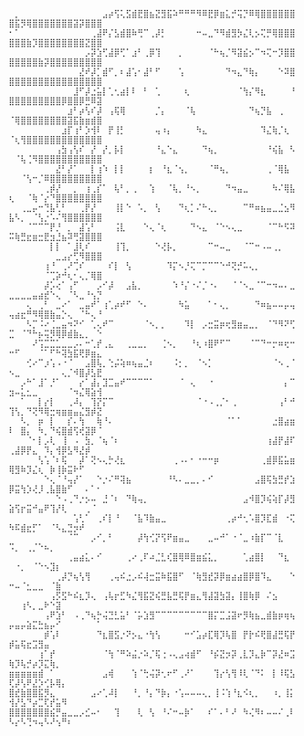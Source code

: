 ⠀⡀⠀⠀⠀⠀⠀⠀⠀⠀⠀⠀⠀⠀⠀⠀⣠⡴⢫⢅⣫⣾⣟⣿⣦⣝⣻⣯⠵⠛⠛⠛⠻⠿⣟⡿⣶⣅⡚⢭⡙⠿⢿⣿⣿⣿⣿⣿⣿⣿⣯⡻⢿⣿⣿⣿⣿⣿⣿⣿⣽⡽⣿⣿⣿
⠂⠁⠀⠀⠀⠀⠀⠀⠀⠀⠀⠀⠀⠀⢀⣼⠟⡌⣣⣾⣿⠷⢛⠉⢀⡼⡃⠀⠀⠀⠀⠀⠒⠤⣀⠙⠻⣾⣻⡳⣌⢇⡢⢍⡛⢿⣿⣿⣿⣿⣿⣿⣷⡹⣿⣿⣿⣿⣿⣿⣿⣿⣝⣿⣿
⠀⠀⠀⠀⠀⠀⠀⠀⠀⠀⠀⠀⠀⡠⡽⣱⢋⣼⡿⢋⠁⣰⠃⢀⡿⢹⠀⠀⠀⡀⠀⠀⠀⠀⠈⠓⢦⡈⠻⣽⣮⡢⠉⠲⢍⠒⡹⣿⣿⣿⣿⣿⣿⣿⣷⡽⣿⣿⣿⣿⣿⣿⣿⣿⣿
⠀⠀⠀⠀⠀⠀⠀⠀⠀⠀⠀⠀⣜⠞⡼⡁⣾⠋⡀⠆⣼⢡⠂⣼⠃⠋⠀⠀⠀⢡⠀⠀⠀⠀⠀⠀⠀⠙⠲⣄⠙⢷⡄⠀⠀⠀⠑⠽⣿⣿⣿⣿⣿⣿⣿⣿⣿⣿⣿⣿⣿⣿⣿⣿⣿
⠀⠀⠀⠀⠀⠀⠀⠀⠀⠀⠀⣸⠋⡼⣐⣥⡇⢁⢂⣴⡇⠇⠀⠃⠀⢁⠀⠀⠀⠀⢆⠀⠀⠀⠀⠀⠀⠀⠀⠈⢳⡌⠻⣆⠀⠀⠀⠀⠘⣿⣿⣿⣿⣿⣿⣿⣿⣿⡿⣿⣿⡿⣛⠿⣽
⠀⠀⠀⠀⠀⠀⠀⠀⠀⠀⣰⠃⡴⢣⠎⡼⠀⢠⢯⢿⠀⠀⠀⠀⠀⡈⡄⠀⠀⠀⠈⢧⠀⠀⠀⠀⠀⠀⠀⠀⠀⠙⢦⡙⣧⠀⢀⠀⠀⠈⢿⣿⣿⣿⣿⣿⣿⣿⣿⣽⣯⣷⣶⣾⣿
⠀⠀⠀⠀⠀⠀⠀⠀⠀⣰⡏⢰⠃⡱⢺⠇⠀⡟⢸⡃⠀⠀⠀⠀⠀⢤⠰⡄⠀⠀⠀⠀⠳⣄⠀⠀⠀⠀⠀⠀⠀⠀⠀⠹⣌⢷⡈⢆⠀⠈⢆⢻⣿⣿⣿⣿⣿⣿⣿⣿⣿⣿⣿⣿⣿
⠀⠀⠀⠀⠀⠀⠀⠀⢠⣳⢠⢣⠎⠀⡜⠀⡜⡀⡧⡇⠀⠀⠀⠀⠀⠘⣄⠑⣄⠀⠀⠀⠀⠙⢦⡀⠀⠀⠀⠀⠀⠀⠀⠀⠘⢮⣧⠀⠣⠀⠈⢧⢈⠻⣿⣿⣿⣿⣿⣿⣿⣿⣿⣿⣿
⠀⠀⠀⠀⠀⠀⠀⠀⣜⠃⡜⠁⠀⠀⡇⢰⠱⠀⡇⡇⠀⠀⠀⠀⡆⠀⠘⣆⠈⢢⡀⠀⠀⠀⠈⠛⢦⡀⠀⠀⠀⠀⠀⠀⢀⠈⢿⣧⠀⠀⠀⠈⢣⠒⡈⠿⣿⣿⣿⣿⣿⣿⣿⣿⣿
⠀⠀⠀⠀⠀⠀⢀⡾⡜⠀⠀⡀⠀⢰⢀⡎⠁⠀⢧⠃⡀⢀⠀⠀⢱⠀⠀⠈⢧⡀⠘⠢⡀⠀⠀⠀⠀⠙⠲⣤⣀⠀⠀⠀⠀⠳⠌⢿⣧⢆⠀⠀⠈⢷⠈⡔⠙⣿⣿⣿⣿⣿⣿⣿⣿
⠀⠀⢀⣀⡤⠒⢙⣧⢃⠃⠀⠀⢀⡟⡜⠀⠀⠀⢸⡇⠑⠀⠡⡀⠀⢣⠀⠀⠀⠙⢆⡁⠌⠓⢄⡀⠀⠀⠀⠀⠉⠛⠶⣦⣤⣀⣈⣢⠻⣧⠣⡀⠀⠈⢣⡐⠡⠌⢻⣿⣿⣿⣿⣿⣿
⠀⠀⠀⠈⠉⠉⠉⡟⡘⠀⡀⠀⣼⢡⠃⠀⠀⠀⢨⣇⠀⠀⠀⠑⢄⠈⢆⠀⠀⠀⠀⠙⠢⣄⠀⠈⠑⠢⢄⣀⠀⠀⠀⠀⠈⠉⠓⠫⠽⠭⢷⣛⣖⣶⣒⣟⣲⣘⣦⠽⢛⣽⣿⣿⣿
⠀⠀⠀⠀⠀⠀⠀⡇⡇⠀⠁⣸⢇⠎⠀⠀⠀⠀⢸⢹⡀⠀⠀⠀⠀⠑⢜⡧⡀⠀⠀⠀⠀⠀⠉⠒⠤⣀⠀⠀⠈⠉⠒⠠⠤⢀⡀⠀⠀⠀⠀⠀⠀⠀⠀⠀⠀⣀⣠⡔⢋⠻⣿⣿⣿
⠀⠀⠀⠀⠀⠀⢰⠘⠀⢀⠜⢉⠎⠀⠀⠀⠀⠎⡇⠀⢣⠀⠀⠀⠀⠀⠀⠹⡍⠢⡘⢍⠉⡉⠉⠉⠑⠚⢝⡚⠥⢄⡀⠀⠀⠀⠀⠀⠀⠀⠀⠀⠀⠀⠀⠈⢉⡵⠚⢆⠂⢄⡈⢿⣿
⠀⠀⠀⠀⠀⠀⡼⡡⢔⠁⢠⠋⠀⠀⠀⡠⠊⡼⠀⠀⣠⣧⡀⠀⠀⠀⠀⠀⠱⠘⡌⠐⠌⡈⠐⠄⠀⠀⠈⠈⠢⣀⠈⠉⠒⠲⠤⠄⣀⣀⣀⣀⣀⣤⣴⣞⠑⢄⠀⠈⠣⣀⠘⢢⡙
⠀⠀⠀⢄⠀⢀⠃⠀⣀⠔⠁⠀⣀⣤⠞⠁⢰⢁⡴⠞⠋⠀⠑⠄⠀⠀⠀⠀⠀⠳⣥⠀⠀⠀⠁⠂⢄⡀⠀⠀⠀⠀⠙⠶⣦⠤⠤⡤⢤⢤⣴⣖⠛⠻⢿⣿⣷⣤⡑⢄⠀⠈⠓⢄⠘
⠀⠀⠀⠣⡉⠨⠔⢈⣀⣤⠲⠝⠊⠀⢁⢄⠞⠉⠀⠀⠀⠀⠀⠈⠢⡀⡀⠀⠀⠀⠹⡇⠀⡠⣒⣭⡶⢖⣻⣶⣤⣀⡀⠀⠈⠙⠻⠝⢋⣉⠀⠈⠙⠓⡦⢭⡻⢿⡿⣾⣷⣄⡀⠀⠑
⠀⠀⠀⠀⠜⢩⣉⣉⣁⣀⣀⡠⠄⠒⢁⡞⢀⣄⠀⠀⢀⣀⣀⡀⠀⠀⢈⠢⡀⠀⠀⠘⢆⠰⣿⠟⠋⠉⠀⠀⠀⠈⠉⠙⠒⡒⠶⢖⠒⠒⠋⠀⠀⠀⠈⠁⠋⠓⢽⣳⣯⢟⡿⣶⣄
⠀⠀⠀⢊⠔⠉⡰⢡⠠⠐⠈⠀⠀⣠⣿⢧⡀⢑⡬⢵⠶⢦⣤⣈⠆⠀⠀⠀⠨⡂⡀⠀⠈⠢⡁⠀⠀⠀⠀⠀⠀⠀⠀⠀⠀⠈⠢⢀⠈⠢⣀⠀⠀⠀⠀⠀⠀⠀⢄⡈⠺⣿⡼⣣⣟
⠀⠀⡠⠓⠁⣸⠁⡘⠁⠀⠀⠀⡔⠁⣼⡄⣹⣉⣤⠞⠉⠉⠉⠉⠁⠀⠀⠀⠀⠈⠀⢄⠀⠀⠐⠀⠀⠀⠀⠀⠀⠀⠀⠀⠀⠀⠀⡄⠉⣲⠤⣅⣂⣀⠀⠀⠀⠀⠀⠈⠲⣌⢿⣵⢺
⠀⠀⠁⠀⠀⡇⡔⡇⠀⠀⢀⠼⡄⠀⢹⡝⡍⠉⠀⠀⠀⠀⠀⠀⠀⠀⠀⠀⠀⠀⠀⠀⠈⠐⠠⢀⡈⠂⢀⠀⠀⠀⠀⠀⠀⠀⢠⠃⠚⢹⢣⡀⠙⢝⠻⢿⣒⢶⣶⣶⣤⣌⣻⡾⣝
⠀⠀⠣⡀⠀⡶⠀⡇⠀⠀⡎⠄⢳⠀⠀⢷⠘⠄⠀⠀⠀⠀⠀⠀⠀⠀⠀⠀⠀⠀⠀⠀⠀⠀⠀⠀⠀⠈⠁⠁⠀⠀⠀⠀⠀⣐⣿⣴⣶⠇⠀⣿⡄⠀⠳⡀⠙⢮⣿⣾⢫⢞⣽⡿⠈
⠀⠀⠀⠈⠂⡇⡠⢇⠀⢸⠀⠠⠀⣳⡀⠈⢦⠈⠆⠀⠀⠀⠀⠀⠀⠀⠀⠀⠀⠀⠀⠀⠀⠀⠀⠀⠀⠀⠀⠀⠀⠀⠀⠀⢰⣼⡟⣼⠏⢀⣼⡿⡟⣄⠀⠹⡄⢺⡿⣣⠻⣜⡾⠀⠀
⠀⠀⠀⠀⠀⢣⢡⠈⠆⢯⠀⠀⡼⠁⢝⠢⢄⡓⢜⣆⠀⠀⠀⠀⠀⠀⠀⠀⢀⠠⠄⠂⠐⠒⠒⡶⠀⠀⠀⠀⠀⠀⠀⢀⣾⡿⣯⣥⣶⢿⣻⠷⡹⣌⢆⠀⡷⢸⡷⣭⠗⠋⠀⠀⠀
⠀⠀⠀⠀⠀⠀⠑⢄⠈⠘⢤⡜⠁⠀⠀⠑⡐⠌⠛⢽⣦⠀⠀⠀⠀⠀⠀⠘⠣⠄⣀⣀⡀⠄⠊⠀⠀⠀⠀⠀⠀⠀⣠⣿⢯⣳⣛⡞⣱⡿⣭⢳⡱⢜⡸⢀⣧⣿⣷⠋⠀⠀⠄⠁⠂
⠀⠀⠀⠀⠀⠀⠀⠀⠑⠠⢀⠙⡐⡢⠤⠀⣘⠈⠆⠀⠙⢷⢤⡀⠀⠀⠀⠀⠀⠀⠀⠀⠀⠀⠀⠀⠀⠀⠀⠀⣠⠺⣿⡹⢮⢵⡏⡼⣻⣵⢫⡖⣭⠚⣤⠟⢹⡜⢇⠀⠀⠀⢀⠈⠀
⠀⠀⠀⠀⠀⠀⠀⠀⠀⠀⠀⢡⢃⠁⠀⢀⠎⡇⠘⠀⠀⠈⣧⠹⣷⣤⣀⠀⠀⠀⠀⠀⠀⠀⠀⠀⠀⢀⡴⠚⢂⠡⣿⡹⣏⣾⠀⠐⢍⠳⠯⣾⣖⡋⠁⠀⠈⠣⣄⣙⡲⠞⠀⠀⠀
⠀⠀⠀⠀⠀⠀⠀⠀⠀⠀⠈⠉⠀⠀⡠⠊⡀⠃⠀⠀⠀⠀⡼⢳⢊⡝⢫⠟⣶⣤⣀⠀⠀⠀⣀⠤⠚⠁⠐⠈⣀⠰⣷⡏⠉⠈⣇⠀⠀⠩⡀⠀⢀⡈⠑⠦⡀⠀⠀⠀⠀⠀⠀⠀⠀
⠀⠀⠀⠀⠀⠀⠀⠀⠀⠀⢀⣤⣴⣅⠄⠊⠀⠀⠀⠀⢀⠔⢀⠏⠴⣈⣃⢎⣿⢿⠿⣿⣶⣮⣅⡀⠀⠀⠀⠀⢁⣴⣿⡇⠀⠀⠙⣆⠀⠀⠐⡀⠀⠈⠑⠢⣹⡆⠀⠀⠀⠀⠀⠀⠀
⠀⠀⠀⠀⠀⠀⠀⠀⢀⡼⡙⢦⢣⢻⠀⠀⠀⢀⢤⠮⣐⡠⠮⢼⣒⣭⠷⣯⣿⠋⠀⠈⢷⣻⣞⡽⡿⣶⣴⣴⣿⡿⣿⠹⣄⠀⠀⠀⠑⠒⠤⠈⣂⣀⣀⠀⠈⣷⠀⠀⠀⠀⠀⠀⠀
⠀⠀⠀⠀⠀⠀⠀⢠⡫⣫⠓⠮⣆⡹⢄⠀⢠⢧⡖⣋⠳⣌⢻⣯⣝⢮⣛⣧⣛⢯⡟⣶⣄⢻⣼⣽⣳⣽⡄⢸⣿⢷⡿⠀⠌⣢⠀⠀⠀⠀⠀⢰⠣⡀⣀⠗⠑⣽⠀⠀⠀⠀⠀⠀⠀
⠀⠀⠀⠀⠀⠀⢠⠟⣱⠃⠀⠠⢀⠙⢦⡓⢬⣙⣃⣥⠃⠈⡥⣱⣻⠉⠉⠉⠉⠉⠉⠉⠉⠉⣿⡍⣉⣨⣽⠖⡻⢷⣦⣀⣾⣷⡶⢶⢦⡤⣤⡤⣵⣍⣓⣦⡤⠊⠀⠀⠀⠀⠀⠀⠁
⠀⠀⠀⠀⠀⠀⡾⢡⠇⠀⠀⠀⠀⠀⠀⠙⣆⣿⣫⡐⠝⡢⣄⠐⢳⢣⠀⠀⠀⠀⠒⠊⣡⡴⣏⢿⡹⢧⣿⠀⡟⡗⠮⢟⣿⣼⣛⢯⡟⡾⣥⢯⣖⣩⣻⣤⠀⠀⠀⠀⠀⠀⠀⠀⠀
⠀⠀⠀⠀⠀⢰⠁⡞⠀⠀⠀⠀⠀⠀⠀⠀⠈⢳⠈⠛⠵⣬⡐⠵⡈⢯⢐⠠⢄⣠⢴⣾⠋⠀⠘⡮⣝⡲⡽⢀⣇⡹⣄⡷⠉⡽⣜⠶⣩⢷⡹⢧⡚⡴⡹⣍⢷⡀⠀⠀⠀⠀⠀⠀⠀
⣶⣶⣶⣶⣶⣾⠀⠁⠀⠀⠀⠀⠀⠀⠀⠀⣠⢾⠀⠀⠀⢱⠈⢓⢬⡽⢂⠖⠋⢀⠜⠁⠀⠀⠀⢹⡔⢣⢻⠸⢇⠈⠙⠅⠀⡇⠸⢯⣣⢏⡼⢣⠟⣜⡱⢊⡧⢿⡄⠀⠀⠀⠀⠀⠀
⣿⣞⣷⣿⣿⣯⡻⣄⠀⠀⠀⠀⠀⠀⣠⠔⢁⠼⡇⠀⠀⠘⡀⠘⡄⠙⡷⡄⠐⢡⠤⠤⠤⢄⡀⢸⠨⢱⠘⣆⠪⢆⡀⠀⠀⠰⡀⢸⡅⢺⡜⣣⠙⡴⣉⢏⡞⣥⠻⠀⠀⠀⠀⠀⠀
⣿⣿⣿⣿⣿⣿⣿⣮⡛⣤⣀⣀⡠⣊⠤⠂⠀⠀⢹⠀⠀⠀⢇⠀⢣⠀⠘⠌⠒⠤⡷⠁⠀⠀⠎⠁⠄⠃⠜⠀⠳⢌⠻⠆⠤⠤⠌⢀⠇⠣⡔⠣⢙⠲⢤⠣⠜⢢⠛⠆⠀⠀⠀⠀⠀
